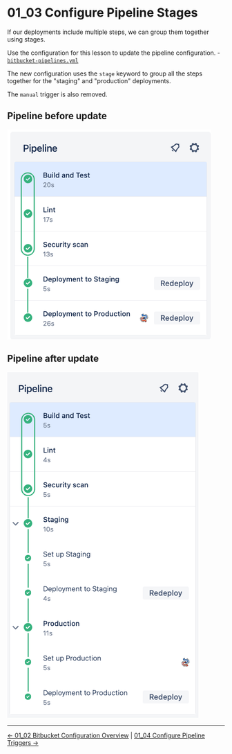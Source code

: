 # 01_03 Configure Pipeline Stages

If our deployments include multiple steps, we can group them together using stages.

Use the configuration for this lesson to update the pipeline configuration.
    - [`bitbucket-pipelines.yml`](./bitbucket-pipelines.yml)

The new configuration uses the `stage` keyword to group all the steps together for the "staging" and "production" deployments.

The `manual` trigger is also removed.

## Pipeline before update

![Pipeline before update](./images/0-before-SCR-20240602-maod.png)

## Pipeline after update

![Pipeline after update](./images/1-after-SCR-20240602-mabh.png)


<!-- FooterStart -->
---
[← 01_02 Bitbucket Configuration Overview](../01_02_bitbucket_piplines_configuration/README.md) | [01_04 Configure Pipeline Triggers →](../01_04_configure_pipieline_triggers/README.md)
<!-- FooterEnd -->
